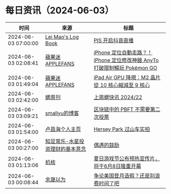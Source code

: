 ﻿# 每日资讯（2024-06-03）

|时间|来源|标题|
|---|---|---|
|2024-06-03 07:00:00|[Lei Mao's Log Book](https://leimao.github.io/atom.xml)|[PIS 开启抖音直播](https://leimao.github.io/essay/PIS%E5%BC%80%E5%90%AF%E6%8A%96%E9%9F%B3%E7%9B%B4%E6%92%AD/)|
|2024-06-03 02:08:41|[蘋果迷 APPLEFANS](https://applefans.today/feed/)|[iPhone 定位自動走路？！iPhone 定位修改神器 AnyTo 打破限制暢玩 Pokémon GO](https://applefans.today/2024-05-imyfone-anyto-ios-locatine-changer/)|
|2024-06-03 01:49:04|[蘋果迷 APPLEFANS](https://applefans.today/feed/)|[iPad Air GPU 降規：M2 晶片從 10 核心縮減至 9 核心](https://applefans.today/2024-05-m2-ipad-air-gpu-core-count/)|
|2024-06-03 02:42:00|[蠎周刊](https://weekly.pychina.org/feeds/all.atom.xml)|[上周蠎快讯 2024/22](https://weekly.pychina.org/pyrecap/pyrw-2422.html)|
|2024-06-03 03:09:21|[smallyu的博客](https://smallyu.net/atom.xml)|[区块链中的 PBFT 不需要第二次投票](https://smallyu.net/2024/06/03/%E5%8C%BA%E5%9D%97%E9%93%BE%E4%B8%AD%E7%9A%84PBFT%E4%B8%8D%E9%9C%80%E8%A6%81%E7%AC%AC%E4%BA%8C%E6%AC%A1%E6%8A%95%E7%A5%A8/)|
|2024-06-03 01:54:00|[卢昌海个人主页](https://www.changhai.org//feed.xml)|[Hersey Park 过山车实拍](https://www.youtube.com/watch?v=bROzvV8We9o)|
|2024-06-03 00:27:00|[知足常乐-水星投资理财的基本意念](http://mercurychong.blogspot.com/feeds/posts/default)|[偶遇的鼓励](http://mercurychong.blogspot.com/2024/06/blog-post.html)|
|2024-06-03 01:13:06|[机核](https://www.gcores.com/rss)|[夏日游戏节公布预热宣传片，将于6月8日隆重开幕](https://www.gcores.com/articles/182834)|
|2024-06-03 00:08:44|[余晟以为](https://feedpress.me/wx-yurii-says)|[争论美国登月造假？还是别浪费时间了吧](http://mp.weixin.qq.com/s?__biz=MzA3MDMwOTcwMg%3D%3D&mid=2650009946&idx=1&sn=1299a7143b6f0d6132ebabcd1e5225c5)|
